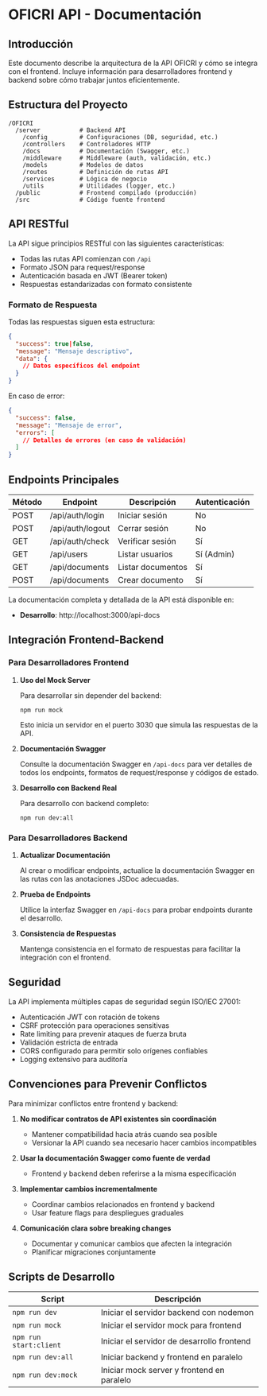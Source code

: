 # OFICRI API - Documentación

## Introducción

Este documento describe la arquitectura de la API OFICRI y cómo se integra con el frontend. Incluye información para desarrolladores frontend y backend sobre cómo trabajar juntos eficientemente.

## Estructura del Proyecto

```
/OFICRI
  /server           # Backend API
    /config         # Configuraciones (DB, seguridad, etc.)
    /controllers    # Controladores HTTP
    /docs           # Documentación (Swagger, etc.)
    /middleware     # Middleware (auth, validación, etc.)
    /models         # Modelos de datos
    /routes         # Definición de rutas API
    /services       # Lógica de negocio
    /utils          # Utilidades (logger, etc.)
  /public           # Frontend compilado (producción)
  /src              # Código fuente frontend
```

## API RESTful

La API sigue principios RESTful con las siguientes características:

- Todas las rutas API comienzan con `/api`
- Formato JSON para request/response
- Autenticación basada en JWT (Bearer token)
- Respuestas estandarizadas con formato consistente

### Formato de Respuesta

Todas las respuestas siguen esta estructura:

```json
{
  "success": true|false,
  "message": "Mensaje descriptivo",
  "data": {
    // Datos específicos del endpoint
  }
}
```

En caso de error:

```json
{
  "success": false,
  "message": "Mensaje de error",
  "errors": [
    // Detalles de errores (en caso de validación)
  ]
}
```

## Endpoints Principales

| Método | Endpoint | Descripción | Autenticación |
|--------|----------|-------------|---------------|
| POST   | /api/auth/login | Iniciar sesión | No |
| POST   | /api/auth/logout | Cerrar sesión | No |
| GET    | /api/auth/check | Verificar sesión | Sí |
| GET    | /api/users | Listar usuarios | Sí (Admin) |
| GET    | /api/documents | Listar documentos | Sí |
| POST   | /api/documents | Crear documento | Sí |

La documentación completa y detallada de la API está disponible en:
- **Desarrollo**: http://localhost:3000/api-docs

## Integración Frontend-Backend

### Para Desarrolladores Frontend

1. **Uso del Mock Server**

   Para desarrollar sin depender del backend:
   ```
   npm run mock
   ```
   
   Esto inicia un servidor en el puerto 3030 que simula las respuestas de la API.

2. **Documentación Swagger**

   Consulte la documentación Swagger en `/api-docs` para ver detalles de todos los endpoints, formatos de request/response y códigos de estado.

3. **Desarrollo con Backend Real**

   Para desarrollo con backend completo:
   ```
   npm run dev:all
   ```

### Para Desarrolladores Backend

1. **Actualizar Documentación**

   Al crear o modificar endpoints, actualice la documentación Swagger en las rutas con las anotaciones JSDoc adecuadas.

2. **Prueba de Endpoints**

   Utilice la interfaz Swagger en `/api-docs` para probar endpoints durante el desarrollo.

3. **Consistencia de Respuestas**

   Mantenga consistencia en el formato de respuestas para facilitar la integración con el frontend.

## Seguridad

La API implementa múltiples capas de seguridad según ISO/IEC 27001:

- Autenticación JWT con rotación de tokens
- CSRF protección para operaciones sensitivas
- Rate limiting para prevenir ataques de fuerza bruta
- Validación estricta de entrada
- CORS configurado para permitir solo orígenes confiables
- Logging extensivo para auditoría

## Convenciones para Prevenir Conflictos

Para minimizar conflictos entre frontend y backend:

1. **No modificar contratos de API existentes sin coordinación**
   - Mantener compatibilidad hacia atrás cuando sea posible
   - Versionar la API cuando sea necesario hacer cambios incompatibles

2. **Usar la documentación Swagger como fuente de verdad**
   - Frontend y backend deben referirse a la misma especificación

3. **Implementar cambios incrementalmente**
   - Coordinar cambios relacionados en frontend y backend
   - Usar feature flags para despliegues graduales

4. **Comunicación clara sobre breaking changes**
   - Documentar y comunicar cambios que afecten la integración
   - Planificar migraciones conjuntamente

## Scripts de Desarrollo

| Script | Descripción |
|--------|-------------|
| `npm run dev` | Iniciar el servidor backend con nodemon |
| `npm run mock` | Iniciar el servidor mock para frontend |
| `npm run start:client` | Iniciar el servidor de desarrollo frontend |
| `npm run dev:all` | Iniciar backend y frontend en paralelo |
| `npm run dev:mock` | Iniciar mock server y frontend en paralelo | 